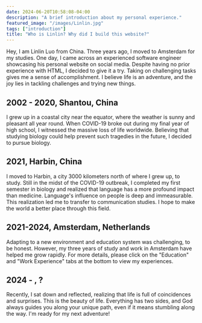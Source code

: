 ```yaml
---
date: 2024-06-20T10:58:08-04:00
description: "A brief introduction about my personal experience."
featured_image: "/images/Linlin.jpg"
tags: ["introduction"]
title: "Who is Linlin? Why did I build this website?"
---
```

Hey, I am Linlin Luo from China. Three years ago, I moved to Amsterdam for my studies. One day, I came across an experienced software engineer showcasing his personal website on social media. Despite having no prior experience with HTML, I decided to give it a try. Taking on challenging tasks gives me a sense of accomplishment. I believe life is an adventure, and the joy lies in tackling challenges and trying new things.

## 2002 - 2020, Shantou, China

I grew up in a coastal city near the equator, where the weather is sunny and pleasant all year round. When COVID-19 broke out during my final year of high school, I witnessed the massive loss of life worldwide. Believing that studying biology could help prevent such tragedies in the future, I decided to pursue biology.

## 2021, Harbin, China

I moved to Harbin, a city 3000 kilometers north of where I grew up, to study. Still in the midst of the COVID-19 outbreak, I completed my first semester in biology and realized that language has a more profound impact than medicine. Language's influence on people is deep and immeasurable. This realization led me to transfer to communication studies. I hope to make the world a better place through this field.

## 2021-2024, Amsterdam, Netherlands

Adapting to a new environment and education system was challenging, to be honest. However, my three years of study and work in Amsterdam have helped me grow rapidly. For more details, please click on the "Education" and "Work Experience" tabs at the bottom to view my experiences.

## 2024 - , ?

Recently, I sat down and reflected, realizing that life is full of coincidences and surprises. This is the beauty of life. Everything has two sides, and God always guides you along your unique path, even if it means stumbling along the way. I'm ready for my next adventure!

